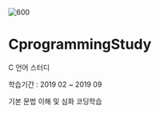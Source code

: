 ![600](https://user-images.githubusercontent.com/55124264/71940638-56703280-31fa-11ea-9908-c7a2812cf135.jpg)


# CprogrammingStudy

C 언어 스터디 <p>

학습기간 : 2019 02 ~ 2019 09

기본 문법 이해 및 심화 코딩학습 
